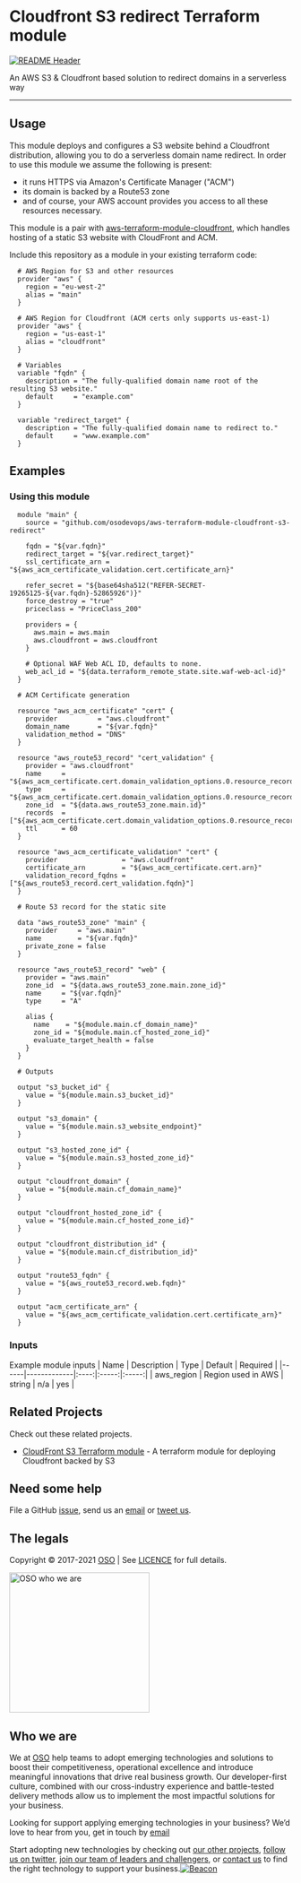 
<!-- markdownlint-disable -->
# Cloudfront S3 redirect Terraform module


<!-- markdownlint-restore -->

[![README Header][readme_header_img]][readme_header_link]

<!--




  ** DO NOT EDIT THIS FILE
  **
  ** This file was automatically generated by the `build-harness`.
  ** 1) Make all changes to `README.yaml`
  ** 2) Run `make init` (you only need to do this once)
  ** 3) Run`make readme` to rebuild this file.
  **
  ** (We maintain HUNDREDS of open source projects. This is how we maintain our sanity.)
  **





-->
An AWS S3 & Cloudfront based solution to redirect domains in a serverless way

---






## Usage

This module deploys and configures a S3 website behind a Cloudfront distribution, allowing you to do a serverless domain name redirect. In order to use this module we assume the following is present:

* it runs HTTPS via Amazon's Certificate Manager ("ACM")
* its domain is backed by a Route53 zone
* and of course, your AWS account provides you access to all these resources necessary.

This module is a pair with
[aws-terraform-module-cloudfront](https://github.com/osodevops/aws-terraform-module-cloudfront),
which handles hosting of a static S3 website with CloudFront and ACM.

Include this repository as a module in your existing terraform code:
```hcl
  # AWS Region for S3 and other resources
  provider "aws" {
    region = "eu-west-2"
    alias = "main"
  }

  # AWS Region for Cloudfront (ACM certs only supports us-east-1)
  provider "aws" {
    region = "us-east-1"
    alias = "cloudfront"
  }

  # Variables
  variable "fqdn" {
    description = "The fully-qualified domain name root of the resulting S3 website."
    default     = "example.com"
  }

  variable "redirect_target" {
    description = "The fully-qualified domain name to redirect to."
    default     = "www.example.com"
  }
```




## Examples

### Using this module
```hcl
  module "main" {
    source = "github.com/osodevops/aws-terraform-module-cloudfront-s3-redirect"

    fqdn = "${var.fqdn}"
    redirect_target = "${var.redirect_target}"
    ssl_certificate_arn = "${aws_acm_certificate_validation.cert.certificate_arn}"

    refer_secret = "${base64sha512("REFER-SECRET-19265125-${var.fqdn}-52865926")}"
    force_destroy = "true"
    priceclass = "PriceClass_200"

    providers = {
      aws.main = aws.main
      aws.cloudfront = aws.cloudfront
    }

    # Optional WAF Web ACL ID, defaults to none.
    web_acl_id = "${data.terraform_remote_state.site.waf-web-acl-id}"
  }

  # ACM Certificate generation

  resource "aws_acm_certificate" "cert" {
    provider          = "aws.cloudfront"
    domain_name       = "${var.fqdn}"
    validation_method = "DNS"
  }

  resource "aws_route53_record" "cert_validation" {
    provider = "aws.cloudfront"
    name     = "${aws_acm_certificate.cert.domain_validation_options.0.resource_record_name}"
    type     = "${aws_acm_certificate.cert.domain_validation_options.0.resource_record_type}"
    zone_id  = "${data.aws_route53_zone.main.id}"
    records  = ["${aws_acm_certificate.cert.domain_validation_options.0.resource_record_value}"]
    ttl      = 60
  }

  resource "aws_acm_certificate_validation" "cert" {
    provider                = "aws.cloudfront"
    certificate_arn         = "${aws_acm_certificate.cert.arn}"
    validation_record_fqdns = ["${aws_route53_record.cert_validation.fqdn}"]
  }

  # Route 53 record for the static site

  data "aws_route53_zone" "main" {
    provider     = "aws.main"
    name         = "${var.fqdn}"
    private_zone = false
  }

  resource "aws_route53_record" "web" {
    provider = "aws.main"
    zone_id  = "${data.aws_route53_zone.main.zone_id}"
    name     = "${var.fqdn}"
    type     = "A"

    alias {
      name    = "${module.main.cf_domain_name}"
      zone_id = "${module.main.cf_hosted_zone_id}"
      evaluate_target_health = false
    }
  }

  # Outputs

  output "s3_bucket_id" {
    value = "${module.main.s3_bucket_id}"
  }

  output "s3_domain" {
    value = "${module.main.s3_website_endpoint}"
  }

  output "s3_hosted_zone_id" {
    value = "${module.main.s3_hosted_zone_id}"
  }

  output "cloudfront_domain" {
    value = "${module.main.cf_domain_name}"
  }

  output "cloudfront_hosted_zone_id" {
    value = "${module.main.cf_hosted_zone_id}"
  }

  output "cloudfront_distribution_id" {
    value = "${module.main.cf_distribution_id}"
  }

  output "route53_fqdn" {
    value = "${aws_route53_record.web.fqdn}"
  }

  output "acm_certificate_arn" {
    value = "${aws_acm_certificate_validation.cert.certificate_arn}"
  }
```

### Inputs

Example module inputs
| Name | Description | Type | Default | Required |
|------|-------------|:----:|:-----:|:-----:|
| aws_region | Region used in AWS | string | n/a | yes |





## Related Projects

Check out these related projects.

- [CloudFront S3 Terraform module](https://github.com/osodevops/aws-terraform-module-cloudfront-s3) - A terraform module for deploying Cloudfront backed by S3



## Need some help

File a GitHub [issue](https://github.com/osodevops/aws-terraform-module-cloudfront-s3-redirect/issues), send us an [email][email] or [tweet us][twitter].

## The legals

Copyright © 2017-2021 [OSO](https://oso.sh) | See [LICENCE](LICENSE) for full details.

[<img src="https://oso-public-resources.s3.eu-west-1.amazonaws.com/oso-logo-green.png" alt="OSO who we are" width="250"/>](https://oso.sh/who-we-are/)

## Who we are

We at [OSO][website] help teams to adopt emerging technologies and solutions to boost their competitiveness, operational excellence and introduce meaningful innovations that drive real business growth. Our developer-first culture, combined with our cross-industry experience and battle-tested delivery methods allow us to implement the most impactful solutions for your business.

Looking for support applying emerging technologies in your business? We’d love to hear from you, get in touch by [email][email]

Start adopting new technologies by checking out [our other projects][github], [follow us on twitter][twitter], [join our team of leaders and challengers][careers], or [contact us][contact] to find the right technology to support your business.[![Beacon][beacon]][website]

  [logo]: https://oso-public-resources.s3.eu-west-1.amazonaws.com/oso-logo-green.png
  [website]: https://oso.sh?utm_source=github&utm_medium=readme&utm_campaign=osodevops/aws-terraform-module-cloudfront-s3-redirect&utm_content=website
  [github]: https://github.com/osodevops?utm_source=github&utm_medium=readme&utm_campaign=osodevops/aws-terraform-module-cloudfront-s3-redirect&utm_content=github
  [careers]: https://oso.sh/careers/?utm_source=github&utm_medium=readme&utm_campaign=osodevops/aws-terraform-module-cloudfront-s3-redirect&utm_content=careers
  [contact]: https://oso.sh/contact/?utm_source=github&utm_medium=readme&utm_campaign=osodevops/aws-terraform-module-cloudfront-s3-redirect&utm_content=contact
  [linkedin]: https://www.linkedin.com/company/oso-devops?utm_source=github&utm_medium=readme&utm_campaign=osodevops/aws-terraform-module-cloudfront-s3-redirect&utm_content=linkedin
  [twitter]: https://twitter.com/osodevops?utm_source=github&utm_medium=readme&utm_campaign=osodevops/aws-terraform-module-cloudfront-s3-redirect&utm_content=twitter
  [email]: mailto:enquiries@oso.sh?utm_source=github&utm_medium=readme&utm_campaign=osodevops/aws-terraform-module-cloudfront-s3-redirect&utm_content=email
  [readme_header_img]: https://oso-public-resources.s3.eu-west-1.amazonaws.com/oso-animation.gif
  [readme_header_link]: https://oso.sh/what-we-do/?utm_source=github&utm_medium=readme&utm_campaign=osodevops/aws-terraform-module-cloudfront-s3-redirect&utm_content=readme_header_link
  [beacon]: https://github-analyics.ew.r.appspot.com/G-WV0Q3HYW08/osodevops/aws-terraform-module-cloudfront-s3-redirect?pixel&cs=github&cm=readme&an=aws-terraform-module-cloudfront-s3-redirect
